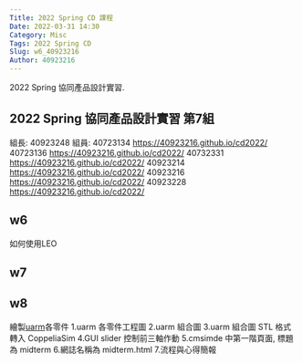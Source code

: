 ```yaml
---
Title: 2022 Spring CD 課程
Date: 2022-03-31 14:30
Category: Misc
Tags: 2022 Spring CD
Slug: w6_40923216
Author: 40923216
---
```


2022 Spring 協同產品設計實習.

<!-- PELICAN_END_SUMMARY -->

2022 Spring 協同產品設計實習 第7組
----
組長:
40923248 
組員:
40723134 <a href="https://40723134.github.io/cd2022/">https://40923216.github.io/cd2022/</a>
40723136 <a href="https://s40723136.github.io/cd2022/">https://40923216.github.io/cd2022/</a>
40732331 <a href="https://40732331.github.io/cd2022/">https://40923216.github.io/cd2022/</a>
40923214 <a href="https://40923214.github.io/cd2022/">https://40923216.github.io/cd2022/</a>
40923216 <a href="https://40923216.github.io/cd2022/">https://40923216.github.io/cd2022/</a>
40923228 <a href="https://40923228.github.io/cd2022/">https://40923216.github.io/cd2022/</a>

w6 
----
如何使用LEO

w7
----


w8 
----
繪製[uarm]各零件
1.uarm 各零件工程圖
2.uarm 組合圖
3.uarm 組合圖 STL 格式轉入 CoppeliaSim
4.GUI slider 控制前三軸作動
5.cmsimde 中第一階頁面, 標題為 midterm
6.網誌名稱為 midterm.html
7.流程與心得簡報


[uarm]:https://mde.tw/cd2022_guide/content/uarm%20%E4%B8%BB%E9%AB%94%E9%9B%B6%E4%BB%B6.html